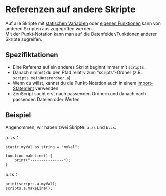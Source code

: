 # Referenzen auf andere Skripte

Auf alle Skripte mit [statischen Variablen](/AdvancedFunctions/Global_Static_Variables/) oder [eigenen Funktionen](/AdvancedFunctions/Custom_Functions/) kann von anderen Skripten aus zugegriffen werden.  
Mit der Punkt-Notation kann man auf die Datenfelder/Funktionen anderer Skripte zugreifen.

## Spezifiktationen

- Eine Referenz auf ein anderes Skript beginnt immer mit `scripts.`
- Danach nimmst du den Pfad relativ zum "scripts"-Ordner (z.B. `scripts.meinUnterordner.a`)
- Wenn du willst, kannst du die Punkt-Notation auch in einem [Import-Statement](/AdvancedFunctions/Import/) verwenden
- ZenScript sucht erst nach passenden Ordnern und danach nach passenden Dateien oder Werten

## Beispiel

Angenommen, wir haben zwei Skripte: `a.zs` und `b.zs`.

a. zs：

```zenscript
static myVal as string = "myVal";

function makeLine() {
    print("---------------");
}
```

b.zs：

```zenscript
print(scripts.a.myVal);
scripts.a.makeLine();
```